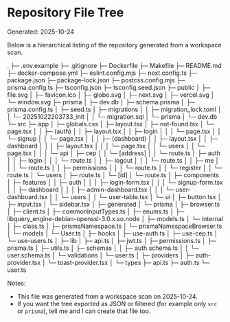 # Repository File Tree

Generated: 2025-10-24

Below is a hierarchical listing of the repository generated from a workspace scan.

.
├─ .env.example
├─ .gitignore
├─ Dockerfile
├─ Makefile
├─ README.md
├─ docker-compose.yml
├─ eslint.config.mjs
├─ next.config.ts
├─ package.json
├─ package-lock.json
├─ postcss.config.mjs
├─ prisma.config.ts
├─ tsconfig.json
├─ tsconfig.seed.json
├─ public
│  ├─ file.svg
│  ├─ favicon.ico
│  ├─ globe.svg
│  ├─ next.svg
│  ├─ vercel.svg
│  └─ window.svg
├─ prisma
│  ├─ dev.db
│  ├─ schema.prisma
│  ├─ prisma.config.ts
│  ├─ seed.ts
│  ├─ migrations
│  │  ├─ migration_lock.toml
│  │  └─ 20251022203733_init
│  │     └─ migration.sql
│  └─ prisma
│     └─ dev.db
└─ src
   ├─ app
   │  ├─ globals.css
   │  ├─ layout.tsx
   │  ├─ not-found.tsx
   │  └─ page.tsx
   │
   │  ├─ (auth)
   │  │  ├─ layout.tsx
   │  │  ├─ login
   │  │  │  └─ page.tsx
   │  │  └─ signup
   │  │     └─ page.tsx
   │  │
   │  ├─ (dashboard)
   │  │  ├─ layout.tsx
   │  │  ├─ dashboard
   │  │  │  ├─ layout.tsx
   │  │  │  └─ page.tsx
   │  │  └─ users
   │  │     └─ page.tsx
   │  │
   │  └─ api
   │     ├─ cep
   │     │  └─ [address]
   │     │     └─ route.ts
   │     ├─ auth
   │     │  ├─ login
   │     │  │  └─ route.ts
   │     │  ├─ logout
   │     │  │  └─ route.ts
   │     │  ├─ me
   │     │  │  └─ route.ts
   │     │  ├─ permissions
   │     │  │  └─ route.ts
   │     │  └─ register
   │     │     └─ route.ts
   │     └─ users
   │        ├─ route.ts
   │        └─ [id]
   │           └─ route.ts
   │
   ├─ components
   │  ├─ features
   │  │  ├─ auth
   │  │  │  ├─ login-form.tsx
   │  │  │  └─ signup-form.tsx
   │  │  ├─ dashboard
   │  │  │  ├─ admin-dashboard.tsx
   │  │  │  └─ user-dashboard.tsx
   │  │  └─ users
   │  │     └─ user-table.tsx
   │  └─ ui
   │     ├─ button.tsx
   │     ├─ input.tsx
   │     └─ sidebar.tsx
   │
   ├─ generated
   │  └─ prisma
   │     ├─ browser.ts
   │     ├─ client.ts
   │     ├─ commonInputTypes.ts
   │     ├─ enums.ts
   │     ├─ libquery_engine-debian-openssl-3.0.x.so.node
   │     ├─ models.ts
   │     └─ internal
   │        ├─ class.ts
   │        ├─ prismaNamespace.ts
   │        └─ prismaNamespaceBrowser.ts
   │     └─ models
   │        └─ User.ts
   │
   ├─ hooks
   │  ├─ use-auth.ts
   │  ├─ use-cep.ts
   │  └─ use-users.ts
   │
   ├─ lib
   │  ├─ api.ts
   │  ├─ jwt.ts
   │  ├─ permissions.ts
   │  ├─ prisma.ts
   │  ├─ utils.ts
   │  ├─ schemas
   │  │  ├─ auth.schema.ts
   │  │  └─ user.schema.ts
   │  └─ validations
   │     └─ user.ts
   │
   ├─ providers
   │  ├─ auth-provider.tsx
   │  └─ toast-provider.tsx
   │
   └─ types
      ├─ api.ts
      ├─ auth.ts
      └─ user.ts


Notes:
- This file was generated from a workspace scan on 2025-10-24.
- If you want the tree exported as JSON or filtered (for example only `src` or `prisma`), tell me and I can create that file too.
